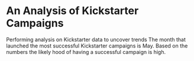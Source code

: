 # An Analysis of Kickstarter Campaigns
Performing analysis on Kickstarter data to uncover trends
The month that launched the most successful Kickstarter campaigns is May.
Based on the numbers the likely hood of having a successful campaign is high.
